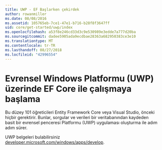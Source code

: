 ```yaml
---
title: UWP - EF Başlarken çekirdek
author: rowanmiller
ms.date: 08/08/2016
ms.assetid: 105765eb-7ce1-47e1-b716-b28f8f3647ff
uid: core/get-started/uwp/index
ms.openlocfilehash: a53f8e246cd33d3c9e530989e3edde7a777d20ba
ms.sourcegitcommit: dadee5905ada9ecdbae28363a682950383ce3e10
ms.translationtype: MT
ms.contentlocale: tr-TR
ms.lasthandoff: 08/27/2018
ms.locfileid: "42996554"
---
```

# <a name="getting-started-with-ef-core-on-universal-windows-platform-uwp"></a>Evrensel Windows Platformu (UWP) üzerinde EF Core ile çalışmaya başlama

Bu düzey 101 öğreticileri Entity Framework Core veya Visual Studio, önceki hiçbir gerektirir. Bunlar, sorgular ve verileri bir veritabanından kaydeden basit bir evrensel penceresi Platformu (UWP) uygulaması oluşturma ile adım adım sürer.

UWP belgeleri bulabilirsiniz [developer.microsoft.com/windows/apps/develop](https://developer.microsoft.com/windows/apps/develop).
